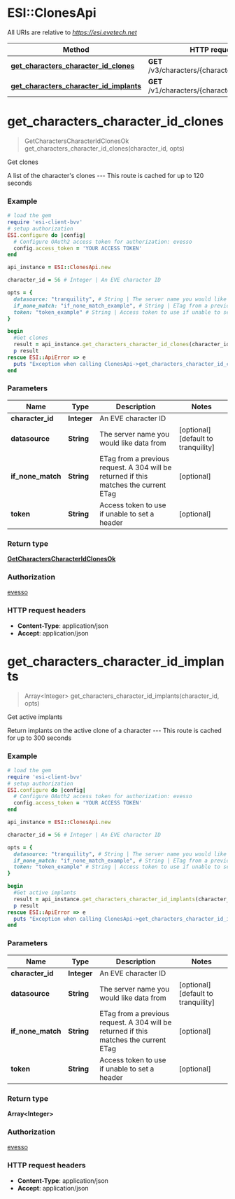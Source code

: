 # ESI::ClonesApi

All URIs are relative to *https://esi.evetech.net*

Method | HTTP request | Description
------------- | ------------- | -------------
[**get_characters_character_id_clones**](ClonesApi.md#get_characters_character_id_clones) | **GET** /v3/characters/{character_id}/clones/ | Get clones
[**get_characters_character_id_implants**](ClonesApi.md#get_characters_character_id_implants) | **GET** /v1/characters/{character_id}/implants/ | Get active implants


# **get_characters_character_id_clones**
> GetCharactersCharacterIdClonesOk get_characters_character_id_clones(character_id, opts)

Get clones

A list of the character's clones  ---  This route is cached for up to 120 seconds

### Example
```ruby
# load the gem
require 'esi-client-bvv'
# setup authorization
ESI.configure do |config|
  # Configure OAuth2 access token for authorization: evesso
  config.access_token = 'YOUR ACCESS TOKEN'
end

api_instance = ESI::ClonesApi.new

character_id = 56 # Integer | An EVE character ID

opts = { 
  datasource: "tranquility", # String | The server name you would like data from
  if_none_match: "if_none_match_example", # String | ETag from a previous request. A 304 will be returned if this matches the current ETag
  token: "token_example" # String | Access token to use if unable to set a header
}

begin
  #Get clones
  result = api_instance.get_characters_character_id_clones(character_id, opts)
  p result
rescue ESI::ApiError => e
  puts "Exception when calling ClonesApi->get_characters_character_id_clones: #{e}"
end
```

### Parameters

Name | Type | Description  | Notes
------------- | ------------- | ------------- | -------------
 **character_id** | **Integer**| An EVE character ID | 
 **datasource** | **String**| The server name you would like data from | [optional] [default to tranquility]
 **if_none_match** | **String**| ETag from a previous request. A 304 will be returned if this matches the current ETag | [optional] 
 **token** | **String**| Access token to use if unable to set a header | [optional] 

### Return type

[**GetCharactersCharacterIdClonesOk**](GetCharactersCharacterIdClonesOk.md)

### Authorization

[evesso](../README.md#evesso)

### HTTP request headers

 - **Content-Type**: application/json
 - **Accept**: application/json



# **get_characters_character_id_implants**
> Array&lt;Integer&gt; get_characters_character_id_implants(character_id, opts)

Get active implants

Return implants on the active clone of a character  ---  This route is cached for up to 300 seconds

### Example
```ruby
# load the gem
require 'esi-client-bvv'
# setup authorization
ESI.configure do |config|
  # Configure OAuth2 access token for authorization: evesso
  config.access_token = 'YOUR ACCESS TOKEN'
end

api_instance = ESI::ClonesApi.new

character_id = 56 # Integer | An EVE character ID

opts = { 
  datasource: "tranquility", # String | The server name you would like data from
  if_none_match: "if_none_match_example", # String | ETag from a previous request. A 304 will be returned if this matches the current ETag
  token: "token_example" # String | Access token to use if unable to set a header
}

begin
  #Get active implants
  result = api_instance.get_characters_character_id_implants(character_id, opts)
  p result
rescue ESI::ApiError => e
  puts "Exception when calling ClonesApi->get_characters_character_id_implants: #{e}"
end
```

### Parameters

Name | Type | Description  | Notes
------------- | ------------- | ------------- | -------------
 **character_id** | **Integer**| An EVE character ID | 
 **datasource** | **String**| The server name you would like data from | [optional] [default to tranquility]
 **if_none_match** | **String**| ETag from a previous request. A 304 will be returned if this matches the current ETag | [optional] 
 **token** | **String**| Access token to use if unable to set a header | [optional] 

### Return type

**Array&lt;Integer&gt;**

### Authorization

[evesso](../README.md#evesso)

### HTTP request headers

 - **Content-Type**: application/json
 - **Accept**: application/json



